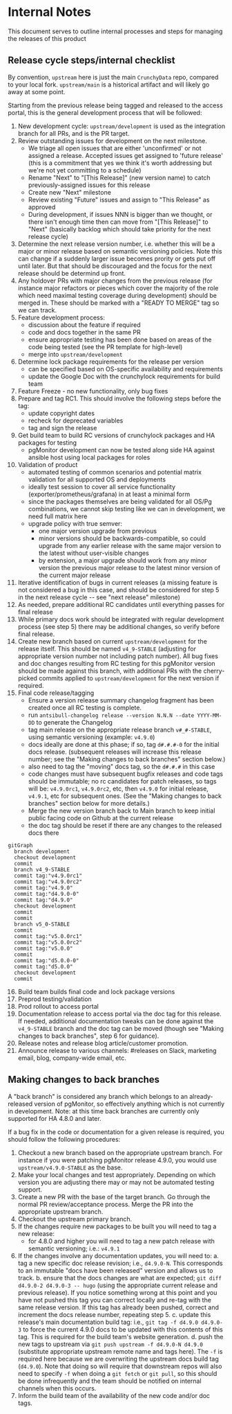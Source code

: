# Internal Notes

This document serves to outline internal processes and steps for managing the releases of this product

## Release cycle steps/internal checklist

By convention, `upstream` here is just the main `CrunchyData` repo, compared to your local fork. `upstream/main` is a historical artifact and will likely go away at some point.

Starting from the previous release being tagged and released to the access portal, this is the general development process that will be followed:

1. New development cycle: `upstream/development` is used as the integration branch for all PRs, and is the PR target.
2. Review outstanding issues for development on the next milestone.
   - We triage all open issues that are either 'unconfirmed' or not assigned a release. Accepted issues get assigned to 'future release' (this is a commitment that yes we think it's worth addressing but we're not yet committing to a schedule)
   - Rename "Next" to "[This Release]" (new version name) to catch previously-assigned issues for this release
   - Create new "Next" milestone
   - Review existing "Future" issues and assign to "This Release" as approved
   - During development, if issues NNN is bigger than we thought, or there isn't enough time then can move from "[This Release]" to "Next" (basically backlog which should take priority for the next release cycle)
3. Determine the next release version number, i.e. whether this will be a major or minor release based on semantic versioning policies. Note this can change if a suddenly larger issue becomes prority or gets put off until later. But that should be discouraged and the focus for the next release should be determind up front.
4. Any holdover PRs with major changes from the previous release (for instance major refactors or pieces which cover the majority of the role which need maximal testing coverage during development) should be merged in.  These should be marked with a "READY TO MERGE" tag so we can track.
5. Feature development process:
   - discussion about the feature if required
   - code and docs together in the same PR
   - ensure appropriate testing has been done based on areas of the code being tested (see the PR template for high-level)
   - merge into `upstream/development`
6. Determine lock package requirements for the release per version
   - can be specified based on OS-specific availability and requirements
   - update the Google Doc with the crunchylock requirements for build team
7. Feature Freeze - no new functionality, only bug fixes
8. Prepare and tag RC1. This should involve the following steps before the tag:
   - update copyright dates
   - recheck for deprecated variables
   - tag and sign the release
9. Get build team to build RC versions of crunchylock packages and HA packages for testing
    - pgMonitor development can now be tested along side HA against ansible host using local packages for roles
10. Validation of product
    - automated testing of common scenarios and potential matrix validation for all supported OS and deployments
    - ideally test session to cover all service functionality (exporter/prometheus/grafana) in at least a minimal form
    - since the packages themselves are being validated for all OS/Pg combinations, we cannot skip testing like we can in development, we need full matrix here
    - upgrade policy with true semver:
      - one major version upgrade from previous
      - minor versions should be backwards-compatible, so could upgrade from any earlier release with the same major version to the latest without user-visible changes
      - by extension, a major upgrade should work from any minor version the previous major release to the latest minor version of the current major release
11. Iterative identification of bugs in current releases (a missing feature is not considered a bug in this case, and should be considered for step 5 in the next release cycle -- see "next release" milestone)
12. As needed, prepare additional RC candidates until everything passes for final release
13. While primary docs work should be integrated with regular development process (see step 5) there may be additional changes, so verify before final release.
14. Create new branch based on current `upstream/development` for the release itself.  This should be named `v4_9-STABLE` (adjusting for appropriate version number not including patch number). All bug fixes and doc changes resulting from RC testing for this pgMonitor version should be made against this branch, with additional PRs with the cherry-picked commits applied to `upstream/development` for the next version if required.
15. Final code release/tagging
    - Ensure a version release summary changelog fragment has been created once all RC testing is complete.
    - run `antsibull-changelog release --version N.N.N --date YYYY-MM-DD` to generate the Changelog
    - tag main release on the appropriate release branch `v#_#-STABLE`, using semantic versioning (example: `v4.9.0`)
    - docs ideally are done at this phase; if so, tag `d#.#.#-0` for the initial docs release. (subsequent releases will increase this release number; see the "Making changes to back branches" section below.)
    - also need to tag the "moving" docs tag, so the `d#.#.#` in this case
    - code changes must have subsequent bugfix releases and code tags should be immutable; no rc candidates for patch releases, so tags will be: `v4.9.0rc1`, `v4.9.0rc2`, etc, then `v4.9.0` for initial release, `v4.9.1`, etc for subsequent ones. (See the "Making changes to back branches" section below for more details.)
    - Merge the new version branch back to Main branch to keep initial public facing code on Github at the current release
    - the doc tag should be reset if there are any changes to the released docs there
```mermaid
gitGraph
  branch development
  checkout development
  commit
  branch v4_9-STABLE
  commit tag:"v4.9.0rc1"
  commit tag:"v4.9.0rc2"
  commit tag:"v4.9.0"
  commit tag:"d4.9.0-0"
  commit tag:"d4.9.0"
  checkout development
  commit
  commit
  branch v5_0-STABLE
  commit
  commit tag:"v5.0.0rc1"
  commit tag:"v5.0.0rc2"
  commit tag:"v5.0.0"
  commit
  commit tag:"d5.0.0-0"
  commit tag:"d5.0.0"
  checkout development
  commit
```
16. Build team builds final code and lock package versions 
17. Preprod testing/validation
18. Prod rollout to access portal
19. Documentation release to access portal via the doc tag for this release.  If needed, additional documentation tweaks can be done against the `v4_9-STABLE` branch and the doc tag can be moved (though see "Making changes to back branches", step 6 for guidance).
20. Release notes and release blog article/customer promotion.
21. Announce release to various channels: #releases on Slack, marketing email, blog, company-wide email, etc.

## Making changes to back branches

A "back branch" is considered any branch which belongs to an already-released version of pgMonitor, so effectively anything which is not currently in development.  Note: at this time back branches are currently only supported for HA 4.8.0 and later.

If a bug fix in the code or documentation for a given release is required, you should follow the following procedures:

1. Checkout a new branch based on the appropriate upstream branch.  For instance if you were patching pgMonitor release 4.9.0, you would use `upstream/v4.9.0-STABLE` as the base.
2. Make your local changes and test appropriately.  Depending on which version you are adjusting there may or may not be automated testing support.
3. Create a new PR with the base of the target branch. Go through the normal PR review/acceptance process.  Merge the PR into the appropriate upstream branch.
4. Checkout the upstream primary branch.
5. If the changes require new packages to be built you will need to tag a new release:
   - for 4.8.0 and higher you will need to tag a new patch release with semantic versioning; i.e.: `v4.9.1`
6. If the changes involve any documentation updates, you will need to:
   a. tag a new specific doc release revision; i.e., `d4.9.0-N`. This corresponds to an immutable "docs have been released" version and allows us to track.
   b. ensure that the docs changes are what are expected; `git diff d4.9.0-2 d4.9.0-3 -- hugo` (using the appropriate current release and previous release).  If you notice something wrong at this point and you have not pushed this tag you can correct locally and re-tag with the same release version.  If this tag has already been pushed, correct and increment the docs release number, repeating step 5.
   c. update this release's main documentation build tag: i.e., `git tag -f d4.9.0 d4.9.0-3` to force the current 4.9.0 docs to be updated with this contents of this tag.  This is required for the build team's website generation.
   d. push the new tags to upstream via `git push upstream -f d4.9.0-N d4.9.0` (substitute appropriate upstream remote name and tags here).  The `-f` is required here because we are overwriting the upstream docs build tag (`d4.9.0`).  Note that doing so will require that downstream repos will also need to specify `-f` when doing a `git fetch` or `git pull`, so this should be done infrequently and the team should be notified on internal channels when this occurs.
7. Inform the build team of the availability of the new code and/or doc tags.
